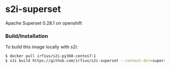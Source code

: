 # s2i-superset
Apache Superset 0.28.1 on openshift

### Build/Installation
To build this image locally with s2i:
```sh
$ docker pull irfius/s2i-py368-centos7:1
$ s2i build https://github.com/irfius/s2i-superset --context-dir=superset0281 irfius/s2i-py368-centos7:1 superset:0.28.1
```